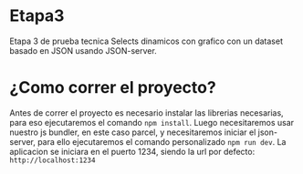 # Etapa3

Etapa 3 de prueba tecnica
Selects dinamicos con grafico con un dataset basado en JSON usando JSON-server.

# ¿Como correr el proyecto?

Antes de correr el proyecto es necesario instalar las librerias necesarias, para eso ejecutaremos el comando `npm install`.
Luego necesitaremos usar nuestro js bundler, en este caso parcel, y necesitaremos iniciar el json-server, para ello ejecutaremos el comando personalizado `npm run dev`.
La aplicacion se iniciara en el puerto 1234, siendo la url por defecto: `http://localhost:1234`
